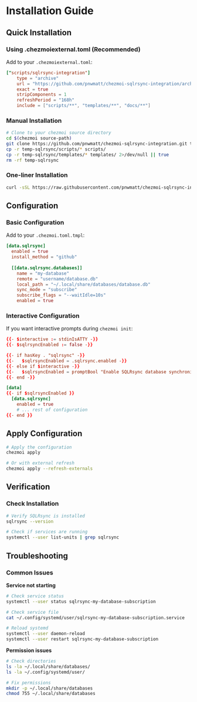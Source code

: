 # Installation Guide

## Quick Installation

### Using .chezmoiexternal.toml (Recommended)

Add to your `.chezmoiexternal.toml`:

```toml
["scripts/sqlrsync-integration"]
    type = "archive"
    url = "https://github.com/pnwmatt/chezmoi-sqlrsync-integration/archive/main.tar.gz"
    exact = true
    stripComponents = 1
    refreshPeriod = "168h"
    include = ["scripts/**", "templates/**", "docs/**"]
```

### Manual Installation

```bash
# Clone to your chezmoi source directory
cd $(chezmoi source-path)
git clone https://github.com/pnwmatt/chezmoi-sqlrsync-integration.git temp-sqlrsync
cp -r temp-sqlrsync/scripts/* scripts/
cp -r temp-sqlrsync/templates/* templates/ 2>/dev/null || true
rm -rf temp-sqlrsync
```

### One-liner Installation

```bash
curl -sSL https://raw.githubusercontent.com/pnwmatt/chezmoi-sqlrsync-integration/main/install.sh | bash
```

## Configuration

### Basic Configuration

Add to your `.chezmoi.toml.tmpl`:

```toml
[data.sqlrsync]
  enabled = true
  install_method = "github"
  
  [[data.sqlrsync.databases]]
    name = "my-database"
    remote = "username/database.db"
    local_path = "~/.local/share/databases/database.db"
    sync_mode = "subscribe"
    subscribe_flags = "--waitIdle=10s"
    enabled = true
```

### Interactive Configuration

If you want interactive prompts during `chezmoi init`:

```toml
{{- $interactive := stdinIsATTY -}}
{{- $sqlrsyncEnabled := false -}}

{{- if hasKey . "sqlrsync" -}}
{{-   $sqlrsyncEnabled = .sqlrsync.enabled -}}
{{- else if $interactive -}}
{{-   $sqlrsyncEnabled = promptBool "Enable SQLRsync database synchronization" -}}
{{- end -}}

[data]
{{- if $sqlrsyncEnabled }}
  [data.sqlrsync]
    enabled = true
    # ... rest of configuration
{{- end }}
```

## Apply Configuration

```bash
# Apply the configuration
chezmoi apply

# Or with external refresh
chezmoi apply --refresh-externals
```

## Verification

### Check Installation
```bash
# Verify SQLRsync is installed
sqlrsync --version

# Check if services are running
systemctl --user list-units | grep sqlrsync
```


## Troubleshooting

### Common Issues

**Service not starting**
```bash
# Check service status
systemctl --user status sqlrsync-my-database-subscription

# Check service file
cat ~/.config/systemd/user/sqlrsync-my-database-subscription.service

# Reload systemd
systemctl --user daemon-reload
systemctl --user restart sqlrsync-my-database-subscription
```

**Permission issues**
```bash
# Check directories
ls -la ~/.local/share/databases/
ls -la ~/.config/systemd/user/

# Fix permissions
mkdir -p ~/.local/share/databases
chmod 755 ~/.local/share/databases
```